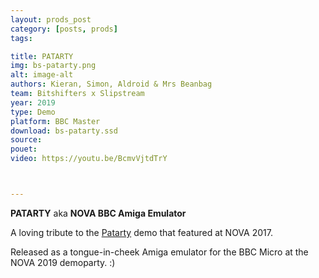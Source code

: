 ```yaml
---
layout: prods_post
category: [posts, prods]
tags: 

title: PATARTY
img: bs-patarty.png
alt: image-alt
authors: Kieran, Simon, Aldroid & Mrs Beanbag
team: Bitshifters x Slipstream
year: 2019
type: Demo
platform: BBC Master
download: bs-patarty.ssd
source: 
pouet: 
video: https://youtu.be/BcmvVjtdTrY



---
```


**PATARTY** aka **NOVA BBC Amiga Emulator**

A loving tribute to the [Patarty](https://www.youtube.com/watch?v=lvaxNn_4x1c) demo that featured at NOVA 2017.

Released as a tongue-in-cheek Amiga emulator for the BBC Micro at the NOVA 2019 demoparty. :)
